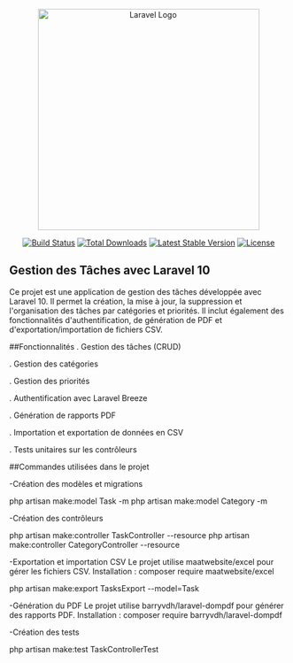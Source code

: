 <p align="center"><a href="https://laravel.com" target="_blank"><img src="https://raw.githubusercontent.com/laravel/art/master/logo-lockup/5%20SVG/2%20CMYK/1%20Full%20Color/laravel-logolockup-cmyk-red.svg" width="400" alt="Laravel Logo"></a></p>

<p align="center">
<a href="https://github.com/laravel/framework/actions"><img src="https://github.com/laravel/framework/workflows/tests/badge.svg" alt="Build Status"></a>
<a href="https://packagist.org/packages/laravel/framework"><img src="https://img.shields.io/packagist/dt/laravel/framework" alt="Total Downloads"></a>
<a href="https://packagist.org/packages/laravel/framework"><img src="https://img.shields.io/packagist/v/laravel/framework" alt="Latest Stable Version"></a>
<a href="https://packagist.org/packages/laravel/framework"><img src="https://img.shields.io/packagist/l/laravel/framework" alt="License"></a>
</p>

## Gestion des Tâches avec Laravel 10

Ce projet est une application de gestion des tâches développée avec Laravel 10. Il permet la création, la mise à jour, la suppression et l'organisation des tâches par catégories et priorités. Il inclut également des fonctionnalités d'authentification, de génération de PDF et d'exportation/importation de fichiers CSV.

##Fonctionnalités
. Gestion des tâches (CRUD)

. Gestion des catégories

. Gestion des priorités

. Authentification avec Laravel Breeze

. Génération de rapports PDF

. Importation et exportation de données en CSV

. Tests unitaires sur les contrôleurs

##Commandes utilisées dans le projet

-Création des modèles et migrations

php artisan make:model Task -m
php artisan make:model Category -m

-Création des contrôleurs

php artisan make:controller TaskController --resource
php artisan make:controller CategoryController --resource


-Exportation et importation CSV
Le projet utilise maatwebsite/excel pour gérer les fichiers CSV.
Installation :
composer require maatwebsite/excel

php artisan make:export TasksExport --model=Task

-Génération du PDF
Le projet utilise barryvdh/laravel-dompdf pour générer des rapports PDF.
Installation :
composer require barryvdh/laravel-dompdf




-Création des tests

php artisan make:test TaskControllerTest



